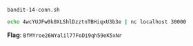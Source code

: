 `bandit-14-conn.sh`
```bash
echo 4wcYUJFw0k0XLShlDzztnTBHiqxU3b3e | nc localhost 30000
```
**Flag**: `BfMYroe26WYalil77FoDi9qh59eK5xNr`